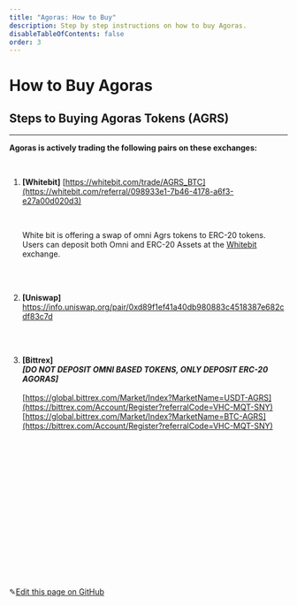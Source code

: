 ```yaml
---
title: "Agoras: How to Buy"
description: Step by step instructions on how to buy Agoras.
disableTableOfContents: false
order: 3
---
```


# How to Buy Agoras

## Steps to Buying Agoras Tokens (AGRS) 

---



**Agoras is actively trading the following pairs on these exchanges:**<br>

<br>



1. **[Whitebit]** [https://whitebit.com/trade/AGRS_BTC](https://whitebit.com/referral/098933e1-7b46-4178-a6f3-e27a00d020d3)  

   <br>
   
   White bit is offering a swap of omni Agrs tokens to ERC-20 tokens. Users can deposit both Omni and ERC-20 Assets at the [Whitebit](https://whitebit.com/referral/098933e1-7b46-4178-a6f3-e27a00d020d3) exchange.
   
   <br><br>

2. **[Uniswap]** https://info.uniswap.org/pair/0xd89f1ef41a40db980883c4518387e682cdf83c7d

   <br><br>

3. **[Bittrex]**  <br>***[DO NOT DEPOSIT OMNI BASED TOKENS, ONLY DEPOSIT ERC-20 AGORAS]*** <br> <br>[https://global.bittrex.com/Market/Index?MarketName=USDT-AGRS](https://bittrex.com/Account/Register?referralCode=VHC-MQT-SNY) <br>[https://global.bittrex.com/Market/Index?MarketName=BTC-AGRS](https://bittrex.com/Account/Register?referralCode=VHC-MQT-SNY) <br>

<br>

<br>

<br>

<br>

<br>

<br>

<br>

<br>

<br>

<br>

<br>

<br>

<br>

<br>

<br>



✎[Edit this page on GitHub](https://github.com/TauGuide/tau-guide-documents/blob/master/docs/Tutorials/step-by-step-guide-how-to-buy-agoras.md)